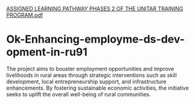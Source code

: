 [ASSIGNED LEARNING PATHWAY PHASES 2 OF THE UNITAR TRAINING PROGRAM.pdf](https://github.com/githubmunero/Ok-Enhancing-employme-ds-dev-opment-in-ru91/files/14077322/ASSIGNED.LEARNING.PATHWAY.PHASES.2.OF.THE.UNITAR.TRAINING.PROGRAM.pdf)
# Ok-Enhancing-employme-ds-dev-opment-in-ru91
The project aims to bouster employment opportunities and improve livelihoods in rural areas through strategic interventions such as skill development, local entrepreneurship support, and infrastructure enhancements. By fostering sustainable economic activities, the initiative seeks to uplift the overall well-being of rural communities.
